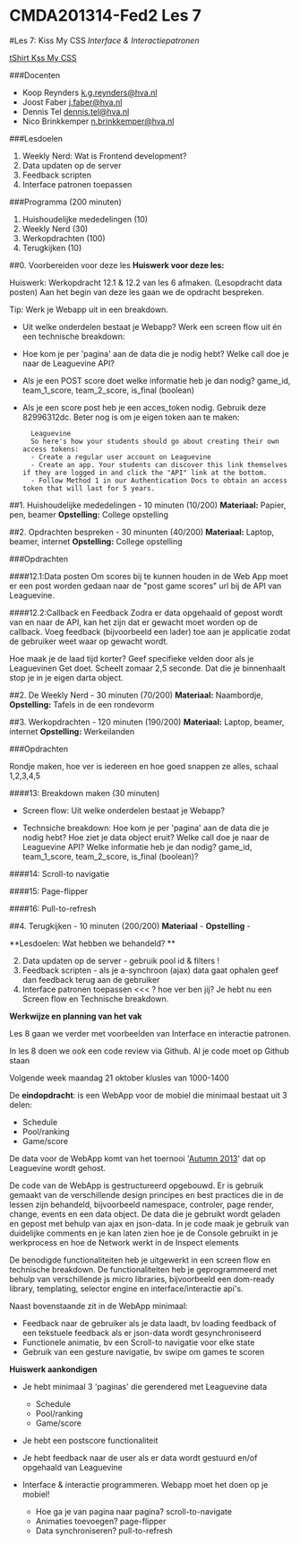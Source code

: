 CMDA201314-Fed2 Les 7
=====================

#Les 7: Kiss My CSS
*Interface & Interactiepatronen*

[tShirt Kss My CSS](http://www.neatoshop.com/product/Kiss-My-CSS)


###Docenten
* Koop Reynders k.g.reynders@hva.nl   
* Joost Faber j.faber@hva.nl  
* Dennis Tel dennis.tel@hva.nl   
* Nico Brinkkemper n.brinkkemper@hva.nl  

###Lesdoelen

1. Weekly Nerd: Wat is Frontend development? 
2. Data updaten op de server
3. Feedback scripten
4. Interface patronen toepassen


###Programma (200 minuten)
1. Huishoudelijke mededelingen (10)
2. Weekly Nerd (30) 
3. Werkopdrachten (100)
4. Terugkijken (10) 


##0. Voorbereiden voor deze les
**Huiswerk voor deze les:**

Huiswerk: Werkopdracht 12.1 & 12.2 van les 6 afmaken. (Lesopdracht data posten) Aan het begin van deze les gaan we de opdracht bespreken. 


Tip: Werk je Webapp uit in een breakdown. 

- Uit welke onderdelen bestaat je Webapp? Werk een screen flow uit én een technische breakdown:
- Hoe kom je per 'pagina' aan de data die je nodig hebt? Welke call doe je naar de Leaguevine API? 
- Als je een POST score doet welke informatie heb je dan nodig? game_id, team_1_score, team_2_score, is_final (boolean)
- Als je een score post heb je een acces_token nodig. Gebruik deze 82996312dc. Beter nog is om je eigen token aan te maken:

		Leaguevine 
		So here's how your students should go about creating their own access tokens:
		- Create a regular user account on Leaguevine
		- Create an app. Your students can discover this link themselves if they are logged in and click the "API" link at the bottom.
		- Follow Method 1 in our Authentication Docs to obtain an access token that will last for 5 years.	


##1. Huishoudelijke mededelingen - 10 minuten (10/200)
**Materiaal:** Papier, pen, beamer 
**Opstelling:** College opstelling


##2. Opdrachten bespreken - 30 minunten (40/200)
**Materiaal:** Laptop, beamer, internet
**Opstelling:** College opstelling

###Opdrachten

####12.1:Data posten
Om scores bij te kunnen houden in de Web App moet er een post worden gedaan naar de "post game scores" url bij de API van Leaguevine. 

####12.2:Callback en Feedback
Zodra er data opgehaald of gepost wordt van en naar de API, kan het zijn dat er gewacht moet worden op de callback. Voeg feedback (bijvoorbeeld een lader) toe aan je applicatie zodat de gebruiker weet waar op gewacht wordt.

Hoe maak je de laad tijd korter? Geef specifieke velden door als je Leaguevinen Get doet. Scheelt zomaar 2,5 seconde.
Dat die je binnenhaalt stop je in je eigen darta object.



##2. De Weekly Nerd - 30 minuten (70/200)
**Materiaal:** Naambordje, 
**Opstelling:** Tafels in de een rondevorm




##3. Werkopdrachten - 120 minuten (190/200)
**Materiaal:** Laptop, beamer, internet
**Opstelling:** Werkeilanden


###Opdrachten

Rondje maken, hoe ver is iedereen
en hoe goed snappen ze alles, schaal 1,2,3,4,5


####13: Breakdown maken (30 minuten)
- Screen flow: Uit welke onderdelen bestaat je Webapp? 

- Technsiche breakdown: Hoe kom je per 'pagina' aan de data die je nodig hebt? Hoe ziet je data object eruit? Welke call doe je naar de Leaguevine API? Welke informatie heb je dan nodig? game_id, team_1_score, team_2_score, is_final (boolean)? 


####14: Scroll-to navigatie


####15: Page-flipper


####16: Pull-to-refresh




##4. Terugkijken - 10 minuten (200/200)
**Materiaal** - 
**Opstelling** -  

**Lesdoelen: Wat hebben we behandeld? **

2. Data updaten op de server - gebruik pool id & filters !
3. Feedback scripten - als je a-synchroon (ajax) data gaat ophalen geef dan feedback terug aan de gebruiker
4. Interface patronen toepassen <<< ? hoe ver ben jij? Je hebt nu een Screen flow en Technische breakdown.




**Werkwijze en planning van het vak**

Les 8 gaan we verder met voorbeelden van Interface en interactie patronen.

In les 8 doen we ook een code review via Github. Al je code moet op Github staan

Volgende week maandag 21 oktober klusles van 1000-1400


De **eindopdracht**: is een WebApp voor de mobiel die minimaal bestaat uit 3 delen:

- Schedule
- Pool/ranking 
- Game/score

De data voor de WebApp komt van het toernooi '[Autumn 2013](https://www.leaguevine.com/tournaments/19389/autumn-2013/pools/)' dat op Leaguevine wordt gehost.

De code van de WebApp is gestructureerd opgebouwd. Er is gebruik gemaakt van de verschillende design principes en best practices die in de lessen zijn behandeld, bijvoorbeeld namespace, controler, page render, change, events en een data object. De data die je gebruikt wordt geladen en gepost met behulp van ajax en json-data. In je code maak je gebruik van duidelijke comments en je kan laten zien hoe je de Console gebruikt in je werkprocess en hoe de Network werkt in de Inspect elements

De benodigde functionaliteiten heb je uitgewerkt in een screen flow en technische breakdown. De functionaliteiten heb je geprogrammeerd met behulp van verschillende js micro libraries, bijvoorbeeld een dom-ready library, templating, selector engine en interface/interactie api's.

Naast bovenstaande zit in de WebApp minimaal:

- Feedback naar de gebruiker als je data laadt, bv loading feedback of een tekstuele feedback als er json-data wordt gesynchroniseerd
- Functionele animatie, bv een  Scroll-to navigatie voor elke state
- Gebruik van een gesture navigatie, bv swipe om games te scoren




**Huiswerk aankondigen**

* Je hebt minimaal 3 'paginas' die gerendered met Leaguevine data
	
	- Schedule
	- Pool/ranking 
	- Game/score
	
* Je hebt een postscore functionaliteit

* Je hebt feedback naar de user als er data wordt gestuurd en/of opgehaald van Leaguevine


* Interface & interactie programmeren. Webapp moet het doen op je mobiel!
	- Hoe ga je van pagina naar pagina? scroll-to-navigate
	- Animaties toevoegen? page-flipper
	- Data synchroniseren? pull-to-refresh




